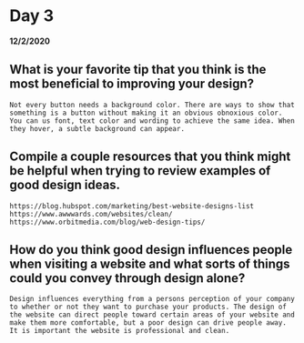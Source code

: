 # Day 3
__12/2/2020__

## What is your favorite tip that you think is the most beneficial to improving your design?
    Not every button needs a background color. There are ways to show that something is a button without making it an obvious obnoxious color. You can us font, text color and wording to achieve the same idea. When they hover, a subtle background can appear.
## Compile a couple resources that you think might be helpful when trying to review examples of good design ideas.
    https://blog.hubspot.com/marketing/best-website-designs-list
    https://www.awwwards.com/websites/clean/
    https://www.orbitmedia.com/blog/web-design-tips/
## How do you think good design influences people when visiting a website and what sorts of things could you convey through design alone?
    Design influences everything from a persons perception of your company to whether or not they want to purchase your products. The design of the website can direct people toward certain areas of your website and make them more comfortable, but a poor design can drive people away. It is important the website is professional and clean. 